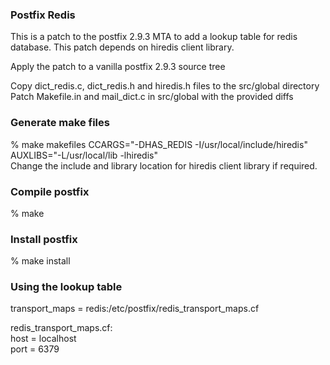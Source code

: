 ### Postfix Redis
This is a patch to the postfix 2.9.3 MTA to add a lookup table for redis database.
This patch depends on hiredis client library.

Apply the patch to a vanilla postfix 2.9.3 source tree

Copy dict_redis.c, dict_redis.h and hiredis.h files to the src/global directory  
Patch Makefile.in and mail_dict.c in src/global with the provided diffs

### Generate make files  
% make makefiles CCARGS="-DHAS_REDIS -I/usr/local/include/hiredis" AUXLIBS="-L/usr/local/lib -lhiredis"  
Change the include and library location for hiredis client library if required.  

### Compile postfix  
% make

### Install postfix  
% make install

### Using the lookup table  
transport_maps = redis:/etc/postfix/redis_transport_maps.cf  

redis_transport_maps.cf:  
host = localhost  
port = 6379

